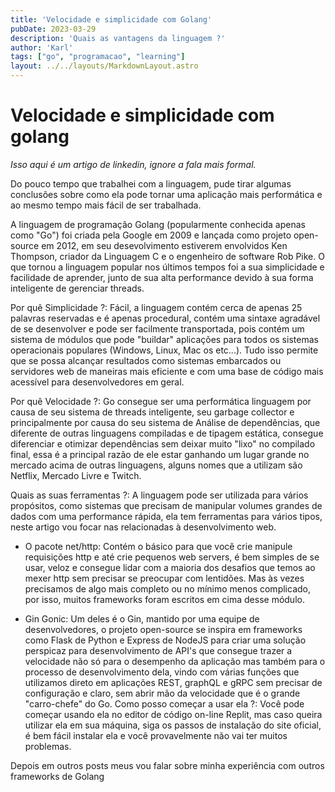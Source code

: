 ```yaml
---
title: 'Velocidade e simplicidade com Golang'
pubDate: 2023-03-29
description: 'Quais as vantagens da linguagem ?'
author: 'Karl'
tags: ["go", "programacao", "learning"]
layout: ../../layouts/MarkdownLayout.astro
---
```

# Velocidade e simplicidade com golang

*Isso aqui é um artigo de linkedin, ignore a fala mais formal.*

Do pouco tempo que trabalhei com a linguagem, pude tirar algumas conclusões sobre como ela pode tornar uma aplicação mais performática e ao mesmo tempo mais fácil de ser trabalhada.

A linguagem de programação Golang (popularmente conhecida apenas como "Go") foi criada pela Google em 2009 e lançada como projeto open-source em 2012, em seu desevolvimento estiverem envolvidos Ken Thompson, criador da Linguagem C e o engenheiro de software Rob Pike. O que tornou a linguagem popular nos últimos tempos foi a sua simplicidade e facilidade de aprender, junto de sua alta performance devido à sua forma inteligente de gerenciar threads.

Por quê Simplicidade ?: Fácil, a linguagem contém cerca de apenas 25 palavras reservadas e é apenas procedural, contém uma sintaxe agradável de se desenvolver e pode ser facilmente transportada, pois contém um sistema de módulos que pode "buildar" aplicações para todos os sistemas operacionais populares (Windows, Linux, Mac os etc...). Tudo isso permite que se possa alcançar resultados como sistemas embarcados ou servidores web de maneiras mais eficiente e com uma base de código mais acessível para desenvolvedores em geral.

Por quê Velocidade ?: Go consegue ser uma performática linguagem por causa de seu sistema de threads inteligente, seu garbage collector e principalmente por causa do seu sistema de Análise de dependências, que diferente de outras linguagens compiladas e de tipagem estática, consegue diferenciar e otimizar dependências sem deixar muito "lixo" no compilado final, essa é a principal razão de ele estar ganhando um lugar grande no mercado acima de outras linguagens, alguns nomes que a utilizam são Netflix, Mercado Livre e Twitch.


Quais as suas ferramentas ?: A linguagem pode ser utilizada para vários propósitos, como sistemas que precisam de manipular volumes grandes de dados com uma performance rápida, ela tem ferramentas para vários tipos, neste artigo vou focar nas relacionadas à desenvolvimento web.

- O pacote net/http: Contém o básico para que você crie manipule requisições http e até crie pequenos web servers, é bem simples de se usar, veloz e consegue lidar com a maioria dos desafios que temos ao mexer http sem precisar se preocupar com lentidões. Mas às vezes precisamos de algo mais completo ou no mínimo menos complicado, por isso, muitos frameworks foram escritos em cima desse módulo.

- Gin Gonic: Um deles é o Gin, mantido por uma equipe de desenvolvedores, o projeto open-source se inspira em frameworks como Flask de Python e Express de NodeJS para criar uma solução perspicaz para desenvolvimento de API's que consegue trazer a velocidade não só para o desempenho da aplicação mas também para o processo de desenvolvimento dela, vindo com várias funções que utilizamos direto em aplicações REST, graphQL e gRPC sem precisar de configuração e claro, sem abrir mão da velocidade que é o grande "carro-chefe" do Go.
Como posso começar a usar ela ?: Você pode começar usando ela no editor de código on-line Replit, mas caso queira utilizar ela em sua máquina, siga os passos de instalação do site oficial, é bem fácil instalar ela e você provavelmente não vai ter muitos problemas.


Depois em outros posts meus vou falar sobre minha experiência com outros frameworks de Golang